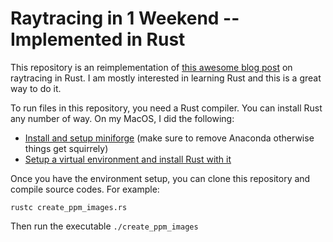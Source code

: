 # Raytracing in 1 Weekend -- Implemented in Rust


This repository is an reimplementation of [this awesome blog post](https://raytracing.github.io/books/RayTracingInOneWeekend.html)
on raytracing in Rust. I am mostly interested in learning Rust and this
is a great way to do it.

To run files in this repository, you need a Rust compiler. You can install Rust any number of way. On my MacOS, I did the following:

- [Install and setup miniforge](https://kirenz.github.io/codelabs/codelabs/miniforge-setup/#0) (make sure to remove Anaconda otherwise things get squirrely)
- [Setup a virtual environment and install Rust with it](https://www.howtoforge.com/how-to-create-rust-virtual-environment-using-conda-on-linux/) 

Once you have the environment setup, you can clone this repository and compile source codes. For example:

```
rustc create_ppm_images.rs 
```

Then run the executable ```./create_ppm_images```
